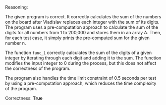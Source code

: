 Reasoning:

The given program is correct. It correctly calculates the sum of the numbers on the board after Vladislav replaces each integer with the sum of its digits. The program uses a pre-computation approach to calculate the sum of the digits for all numbers from 1 to 200,000 and stores them in an array A. Then, for each test case, it simply prints the pre-computed sum for the given number n.

The function `func_1` correctly calculates the sum of the digits of a given integer by iterating through each digit and adding it to the sum. The function modifies the input integer to 0 during the process, but this does not affect the correctness of the program.

The program also handles the time limit constraint of 0.5 seconds per test by using a pre-computation approach, which reduces the time complexity of the program.

Correctness: **True**